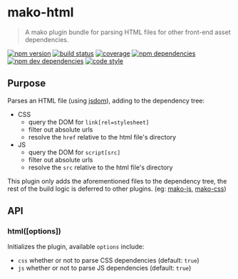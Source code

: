 # mako-html

> A mako plugin bundle for parsing HTML files for other front-end asset dependencies.

[![npm version](https://img.shields.io/npm/v/mako-html.svg)](https://www.npmjs.com/package/mako-html)
[![build status](https://img.shields.io/travis/makojs/html.svg)](https://travis-ci.org/makojs/html)
[![coverage](https://img.shields.io/coveralls/makojs/html.svg)](https://coveralls.io/github/makojs/html)
[![npm dependencies](https://img.shields.io/david/makojs/html.svg)](https://david-dm.org/makojs/html)
[![npm dev dependencies](https://img.shields.io/david/dev/makojs/html.svg)](https://david-dm.org/makojs/html#info=devDependencies)
[![code style](https://img.shields.io/badge/code%20style-standard-brightgreen.svg)](http://standardjs.com/)

## Purpose

Parses an HTML file (using [jsdom](https://github.com/tmpvar/jsdom)), adding to the dependency tree:

 - CSS
   - query the DOM for `link[rel=stylesheet]`
   - filter out absolute urls
   - resolve the `href` relative to the html file's directory
 - JS
   - query the DOM for `script[src]`
   - filter out absolute urls
   - resolve the `src` relative to the html file's directory

This plugin only adds the aforementioned files to the dependency tree, the rest of the build logic is deferred
to other plugins. (eg: [mako-js](https://github.com/makojs/js), [mako-css](https://github.com/makojs/css))

## API

### html([options])

Initializes the plugin, available `options` include:

 - `css` whether or not to parse CSS dependencies (default: `true`)
 - `js` whether or not to parse JS dependencies (default: `true`)
